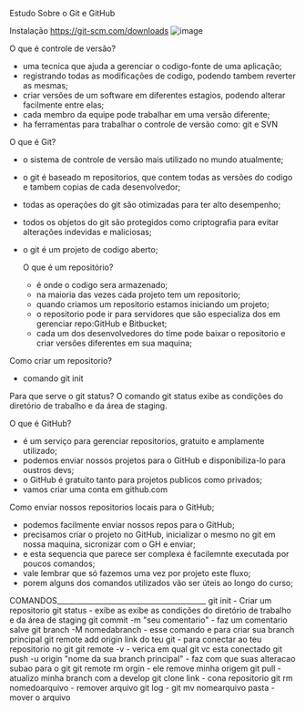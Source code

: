 Estudo Sobre o Git e GitHub

Instalação
https://git-scm.com/downloads
![image](https://user-images.githubusercontent.com/87442012/183785075-7cd64e75-9eab-41be-81a2-16299381e1fc.png)

O que é controle de versão?
* uma tecnica que ajuda a gerenciar o codigo-fonte de uma aplicação;
* registrando todas as modificações de codigo, podendo tambem reverter as mesmas;
* criar versões de um software em diferentes estagios, podendo alterar facilmente entre elas;
* cada membro da equipe pode trabalhar em uma versão diferente;
* ha ferramentas para trabalhar o controle de versão como: git e SVN


O que é Git?
* o sistema de controle de versão mais utilizado no mundo atualmente;
* o git é baseado m repositorios, que contem todas as versões do codigo e tambem copias de cada desenvolvedor;
* todas as operações do git são otimizadas para ter alto desempenho;
* todos os objetos do git são protegidos como criptografia para evitar alterações indevidas e maliciosas;
* o git é um projeto de codigo aberto;

  O que é um repositório?
  * é onde o codigo sera armazenado;
  * na maioria das vezes cada projeto tem um repositorio;
  * quando criamos um repositorio estamos iniciando um projeto;
  * o repositorio pode ir para servidores que são especializa dos em gerenciar repo:GitHub e Bitbucket;
  * cada um dos desenvolvedores do time pode baixar o repositorio e criar versões diferentes em sua maquina;
  
Como criar um repositorio?
* comando git init

Para que serve o git status?
O comando git status exibe as condições do diretório de trabalho e da área de staging.

O que é GitHub?
* é um serviço para gerenciar repositorios, gratuito e amplamente utilizado;
* podemos enviar nossos projetos para o GitHub e disponibiliza-lo para oustros devs;
* o GitHub é gratuito tanto para projetos publicos como privados;
* vamos criar uma conta em github.com

Como enviar nossos repositorios locais para o GitHub;
* podemos facilmente enviar nossos repos para o GitHub;
* precisamos criar o projeto no GitHub, inicializar o mesmo no git em nossa maquina, sicronizar com o GH e enviar;
* e esta sequencia que parece ser complexa é facilemnte executada por poucos comandos;
* vale lembrar que só fazemos uma vez por projeto este fluxo;
* porem alguns dos comandos utilizados vão ser úteis ao longo do curso;

COMANDOS_________________________________________
git init - Criar um repositorio
git status - exibe as exibe as condições do diretório de trabalho e da área de staging
git commit -m "seu comentario" - faz um comentario salve
git branch -M nomedabranch - esse comando e para criar sua branch principal
git remote add origin link do teu git - para conectar ao teu repositorio no git
git remote -v - verica em qual git vc esta conectado
git push -u origin "nome da sua branch principal" - faz com que suas alteracao subao para o git
git remote rm orgin - ele remove minha origem
git pull - atualizo minha branch com a develop
git clone link - cona repositorio
git rm nomedoarquivo - remover arquivo
git log - 
git mv nomearquivo pasta - mover o arquivo
